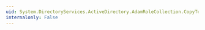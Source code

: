 ```yaml
---
uid: System.DirectoryServices.ActiveDirectory.AdamRoleCollection.CopyTo(System.DirectoryServices.ActiveDirectory.AdamRole[],System.Int32)
internalonly: False
---
```


